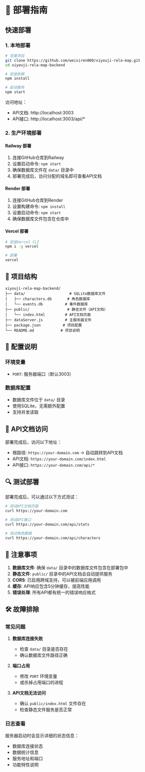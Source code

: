 # 🚀 部署指南

## 快速部署

### 1. 本地部署
```bash
# 克隆项目
git clone https://github.com/weisiren000/xiyouji-rela-map.git
cd xiyouji-rela-map-backend

# 安装依赖
npm install

# 启动服务
npm start
```

访问地址：
- API文档: http://localhost:3003
- API接口: http://localhost:3003/api/*

### 2. 生产环境部署

#### Railway 部署
1. 连接GitHub仓库到Railway
2. 设置启动命令: `npm start`
3. 确保数据库文件在 `data/` 目录中
4. 部署完成后，访问分配的域名即可查看API文档

#### Render 部署
1. 连接GitHub仓库到Render
2. 设置构建命令: `npm install`
3. 设置启动命令: `npm start`
4. 确保数据库文件包含在仓库中

#### Vercel 部署
```bash
# 安装Vercel CLI
npm i -g vercel

# 部署
vercel
```

## 📁 项目结构

```
xiyouji-rela-map-backend/
├── data/                    # SQLite数据库文件
│   ├── characters.db       # 角色数据库
│   └── events.db          # 事件数据库
├── public/                 # 静态文件（API文档）
│   └── index.html         # API文档页面
├── dataServer.js          # 主服务器文件
├── package.json          # 项目配置
└── README.md            # 项目说明
```

## 🔧 配置说明

### 环境变量
- `PORT`: 服务器端口（默认3003）

### 数据库配置
- 数据库文件位于 `data/` 目录
- 使用SQLite，无需额外配置
- 支持并发读取

## 📡 API文档访问

部署完成后，访问以下地址：
- 根路径: `https://your-domain.com` → 自动跳转到API文档
- API文档: `https://your-domain.com/index.html`
- API接口: `https://your-domain.com/api/*`

## 🔍 测试部署

部署完成后，可以通过以下方式测试：

```bash
# 测试API文档页面
curl https://your-domain.com

# 测试API接口
curl https://your-domain.com/api/stats

# 测试角色数据
curl https://your-domain.com/api/characters
```

## 📝 注意事项

1. **数据库文件**: 确保 `data/` 目录中的数据库文件包含在部署包中
2. **静态文件**: `public/` 目录中的API文档会自动提供服务
3. **CORS**: 已启用跨域支持，可以被前端应用调用
4. **缓存**: API响应包含5分钟缓存，提高性能
5. **错误处理**: 所有API都有统一的错误响应格式

## 🛠️ 故障排除

### 常见问题

1. **数据库连接失败**
   - 检查 `data/` 目录是否存在
   - 确认数据库文件路径正确

2. **端口占用**
   - 修改 `PORT` 环境变量
   - 或杀掉占用端口的进程

3. **API文档无法访问**
   - 确认 `public/index.html` 文件存在
   - 检查静态文件服务是否正常

### 日志查看
服务器启动时会显示详细的状态信息：
- 数据库连接状态
- 数据统计信息
- 服务地址和端口
- 功能特性说明
